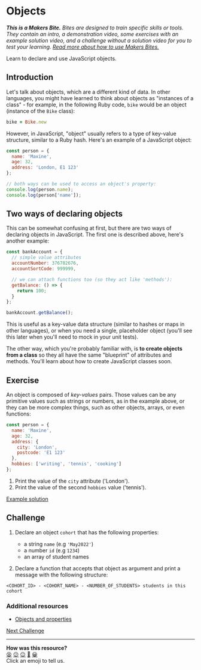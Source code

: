 # Objects

_**This is a Makers Bite.** Bites are designed to train specific skills or tools. They
contain an intro, a demonstration video, some exercises with an example solution video,
and a challenge without a solution video for you to test your learning. [Read more about
how to use Makers
Bites.](https://github.com/makersacademy/course/blob/main/labels/bites.md)_

Learn to declare and use JavaScript objects.

## Introduction

Let's talk about objects, which are a different kind of data. In other languages, you
might have learned to think about objects as "instances of a class" - for example, in the
following Ruby code, `bike` would be an object (instance of the `Bike` class):

```ruby
bike = Bike.new
```

However, in JavaScript, "object" usually refers to a type of key-value structure, similar
to a Ruby hash. Here's an example of a JavaScript object:

```javascript
const person = {
  name: 'Maxine',
  age: 32,
  address: 'London, E1 123'
};

// both ways can be used to access an object's property:
console.log(person.name);
console.log(person['name']);

```

## Two ways of declaring objects

This can be somewhat confusing at first, but there are two ways of declaring objects in
JavaScript. The first one is described above, here's another example:

```js
const bankAccount = {
  // simple value attributes
  accountNumber: 376782676,
  accountSortCode: 999999,

  // we can attach functions too (so they act like 'methods'):
  getBalance: () => {
    return 100;
  }
};

bankAccount.getBalance();
```

This is useful as a key-value data structure (similar to hashes or maps in other
languages), or when you need a single, placeholder object (you'll see this later when
you'll need to mock in your unit tests).

The other way, which you're probably familiar with, is **to create objects from a class**
so they all have the same "blueprint" of attributes and methods. You'll learn about how to
create JavaScript classes soon. 

## Exercise

An object is composed of *key-values* pairs. Those values can be any primitive values such
as strings or numbers, as in the example above, or they can be more complex things, such
as other objects, arrays, or even functions:
```javascript
const person = {
  name: 'Maxine',
  age: 32,
  address: {
    city: 'London',
    postcode: 'E1 123'
  },
  hobbies: ['writing', 'tennis', 'cooking']
};
```

1. Print the value of the `city` attribute ('London').
2. Print the value of the second `hobbies` value ('tennis').

[Example solution](https://youtu.be/BjRDUtiM5T8?t=396)

## Challenge

1. Declare an object `cohort` that has the following properties:
    * a string `name` (e.g `'May2022'`)
    * a number `id` (e.g `1234`)
    * an array of student names

2. Declare a function that accepts that object as argument and print a message with the
   following structure:
```
<COHORT_ID> - <COHORT_NAME> - <NUMBER_OF_STUDENTS> students in this cohort
```

### Additional resources

 * [Objects and
   properties](https://developer.mozilla.org/en-US/docs/Web/JavaScript/Guide/Working_with_Objects#objects_and_properties)

[Next Challenge](11_array_operations.md)

<!-- BEGIN GENERATED SECTION DO NOT EDIT -->

---

**How was this resource?**  
[😫](https://airtable.com/shrUJ3t7KLMqVRFKR?prefill_Repository=makersacademy/javascript-fundamentals&prefill_File=bites/10_objects.md&prefill_Sentiment=😫) [😕](https://airtable.com/shrUJ3t7KLMqVRFKR?prefill_Repository=makersacademy/javascript-fundamentals&prefill_File=bites/10_objects.md&prefill_Sentiment=😕) [😐](https://airtable.com/shrUJ3t7KLMqVRFKR?prefill_Repository=makersacademy/javascript-fundamentals&prefill_File=bites/10_objects.md&prefill_Sentiment=😐) [🙂](https://airtable.com/shrUJ3t7KLMqVRFKR?prefill_Repository=makersacademy/javascript-fundamentals&prefill_File=bites/10_objects.md&prefill_Sentiment=🙂) [😀](https://airtable.com/shrUJ3t7KLMqVRFKR?prefill_Repository=makersacademy/javascript-fundamentals&prefill_File=bites/10_objects.md&prefill_Sentiment=😀)  
Click an emoji to tell us.

<!-- END GENERATED SECTION DO NOT EDIT -->
